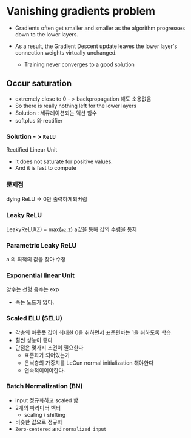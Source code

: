 # Vanishing gradients problem
- Gradients often get smaller and smaller as the algorithm progresses down to the lower layers.

- As a result, the Gradient Descent update leaves the lower layer's connection weights virtually unchanged.
  - Training never converges to a good solution

## Occur saturation
- extremely close to 0 - > backpropagation 해도 소용없음
- So there is really nothing left for the lower layers
 -  Solution : 세큐레이션되는 액션 함수
 - softplus 와  rectifier

### Solution - > `ReLU`
Rectified Linear Unit
- It does not saturate for positive values.
- And it is fast to compute

### 문제점
dying ReLU -> 0만 출력하게되버림


### Leaky ReLU
LeakyReLU(Z) = max(`az`,z)
a값을 통해 값의 수렴을 통제

### Parametric Leaky ReLU
a 의 최적의 값을 찾아 수정

### Exponential linear Unit
양수는 선형
음수는 exp
- 죽는 노드가 없다.

### Scaled ELU (SELU)
- 각층의 아웃풋 값이 최대한 0을 취하면서 표준편차는 1을 취하도록 학습
- 훨씬 성능이 좋다
- 단점은 몇가지 조건이 필요한다
  - 표준화가 되어있는가
  - 은닉층의 가중치를 LeCun normal initialization 해야한다
  - 연속적이여야한다.

### Batch Normalization (BN)
- input 정규화하고 scaled 함
- 2개의 파라미터 벡터
  - scaling / shifting
- 비슷한 값으로 정규화
- `Zero-centered` and `normalized input`

